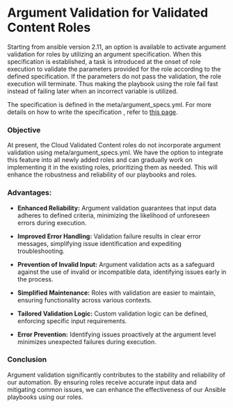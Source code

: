 # Argument Validation for Validated Content Roles

Starting from ansible version 2.11, an option is available to activate argument validation for roles by utilizing an argument specification.  When this specification is established, a task is introduced at the onset of role execution to validate the parameters provided for the role according to the defined specification. If the parameters do not pass the validation, the role execution will terminate. Thus making the playbook using the role fail fast instead of failing later when an incorrect variable is utilized.

The specification is defined in the meta/argument_specs.yml. For more details on how to write the specification , refer to [this page](https://docs.ansible.com/ansible/latest/playbook_guide/playbooks_reuse_roles.html#specification-format).

### Objective

At present, the Cloud Validated Content roles do not incorporate argument validation using meta/argument_specs.yml. We have the option to integrate this feature into all newly added roles and can gradually work on implementing it in the existing roles, prioritizing them as needed.
This will enhance the robustness and reliability of our playbooks and roles. 

### Advantages:

* **Enhanced Reliability:** Argument validation guarantees that input data adheres to defined criteria, minimizing the likelihood of unforeseen errors during execution.

* **Improved Error Handling:** Validation failure results in clear error messages, simplifying issue identification and expediting troubleshooting.

* **Prevention of Invalid Input:** Argument validation acts as a safeguard against the use of invalid or incompatible data, identifying issues early in the process.

* **Simplified Maintenance:** Roles with validation are easier to maintain, ensuring functionality across various contexts.

* **Tailored Validation Logic:** Custom validation logic can be defined, enforcing specific input requirements.

* **Error Prevention:** Identifying issues proactively at the argument level minimizes unexpected failures during execution.

### Conclusion

Argument validation significantly contributes to the stability and reliability of our automation. By ensuring roles receive accurate input data and mitigating common issues, we can enhance the effectiveness of our Ansible playbooks using our roles.
